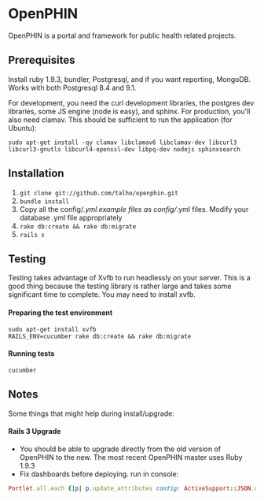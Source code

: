 OpenPHIN
========

OpenPHIN is a portal and framework for public health related projects.

## Prerequisites

Install ruby 1.9.3, bundler, Postgresql, and if you want reporting, MongoDB. Works with both Postgresql 8.4 and 9.1.

For development, you need the curl development libraries, the postgres dev libraries, some JS engine (node is easy), and sphinx. For
production, you'll also need clamav. This should be sufficient to run the application (for Ubuntu):

    sudo apt-get install -qy clamav libclamav6 libclamav-dev libcurl3 libcurl3-gnutls libcurl4-openssl-dev libpq-dev nodejs sphinxsearch

## Installation

1. ```git clone git://github.com/talho/openphin.git```
1. ```bundle install```
1. Copy all the config/*.yml.example files as config/*.yml files. Modify your database .yml file appropriately
1. ```rake db:create && rake db:migrate```
1. ```rails s```

## Testing

Testing takes advantage of Xvfb to run headlessly on your server. This is a good thing because the testing library is rather large
and takes some significant time to complete. You may need to install xvfb.

#### Preparing the test environment

    sudo apt-get install xvfb
    RAILS_ENV=cucumber rake db:create && rake db:migrate
  
#### Running tests

    cucumber

Notes
-----

Some things that might help during install/upgrade:

#### Rails 3 Upgrade
  - You should be able to upgrade directly from the old version of OpenPHIN to the new. The most recent OpenPHIN master uses Ruby 1.9.3
  - Fix dashboards before deploying. run in console:

``` ruby
Portlet.all.each {|p| p.update_attributes config: ActiveSupport::JSON.decode(p.config).to_json }
```